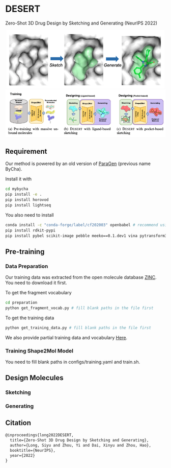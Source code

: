 # DESERT
Zero-Shot 3D Drug Design by Sketching and Generating (NeurIPS 2022)

<!-- ![](./pics/sketch_and_generate.png)
![](./pics/overview.png) -->
<div  align="center">    
<img src="./pics/sketch_and_generate.png"/>
</div>
<div  align="center">    
<img src="./pics/overview.png"/>
</div>

## Requirement
Our method is powered by an old version of [ParaGen](https://github.com/bytedance/ParaGen) (previous name ByCha).

Install it with
```bash
cd mybycha
pip install -e .
pip install horovod
pip install lightseq
```
You also need to install
```bash
conda install -c "conda-forge/label/cf202003" openbabel # recommend using anaconda for this project 
pip install rdkit-pypi
pip install pybel scikit-image pebble meeko==0.1.dev1 vina pytransform3d
```

## Pre-training

### Data Preparation
Our training data was extracted from the open molecule database [ZINC](https://zinc.docking.org/). You need to download it first. 

To get the fragment vocabulary
```bash
cd preparation
python get_fragment_vocab.py # fill blank paths in the file first
```

To get the training data
```bash
python get_training_data.py # fill blank paths in the file first
```

We also provide partial training data and vocabulary [Here](https://drive.google.com/drive/folders/1T2tKgILJAIMK6uTuhh3-qV-Ib0JVgaBs?usp=sharing).

### Training Shape2Mol Model

You need to fill blank paths in configs/training.yaml and train.sh.

## Design Molecules

### Sketching

### Generating

## Citation
```
@inproceedings{long2022DESERT,
  title={Zero-Shot 3D Drug Design by Sketching and Generating},
  author={Long, Siyu and Zhou, Yi and Dai, Xinyu and Zhou, Hao},
  booktitle={NeurIPS},
  year={2022}
}
```
